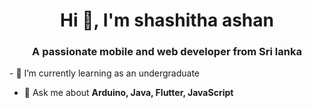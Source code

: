 
<!--<div align="center">
  <img src="https://github.com/Shashitha-Ashan/Shashitha-ashan/assets/118593149/0004de91-d9de-4267-8f34-8ed21b359025">
</div>-->
<h1 align="center">Hi 👋, I'm shashitha ashan</h1>
<h3 align="center">A passionate mobile and web developer from Sri lanka</h3>
- 🌱 I’m currently learning as an undergraduate

- 💬 Ask me about **Arduino, Java, Flutter, JavaScript**



